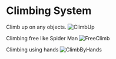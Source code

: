 # Climbing System

Climb up on any objects.
![ClimbUp](ClimbUp.gif)

Climbing free like Spider Man
![FreeClimb](FreeClimb.gif)

Climbing using hands
![ClimbByHands](ClimbByHands.gif)